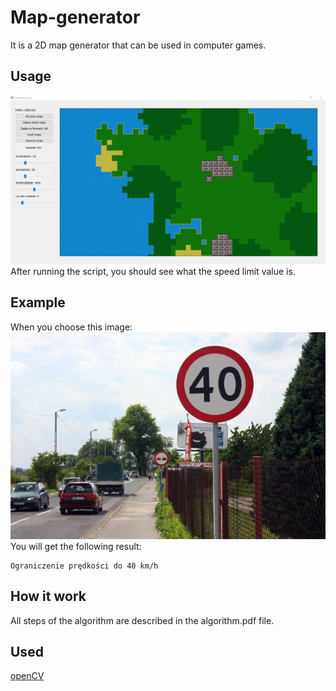 # Map-generator
It is a 2D map generator that can be used in computer games.
## Usage

![Imagej](https://github.com/MateuszKochanski/Map-generator/blob/main/images/panel.jpg)
After running the script, you should see what the speed limit value is.

## Example
When you choose this image:
![Image](https://github.com/MateuszKochanski/Speed-limit-detection/blob/master/zdjeciaWMA/zdj1.jpg)
You will get the following result:
```
Ograniczenie prędkości do 40 km/h
```
## How it work
All steps of the algorithm are described in the algorithm.pdf file.

## Used

[openCV](https://opencv.org/)
